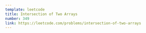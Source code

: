 ```yaml
---
template: leetcode
title: Intersection of Two Arrays
number: 349
link: https://leetcode.com/problems/intersection-of-two-arrays
---
```

